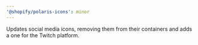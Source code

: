 ```yaml
---
'@shopify/polaris-icons': minor
---
```


Updates social media icons, removing them from their containers and adds a one for the Twitch platform.
